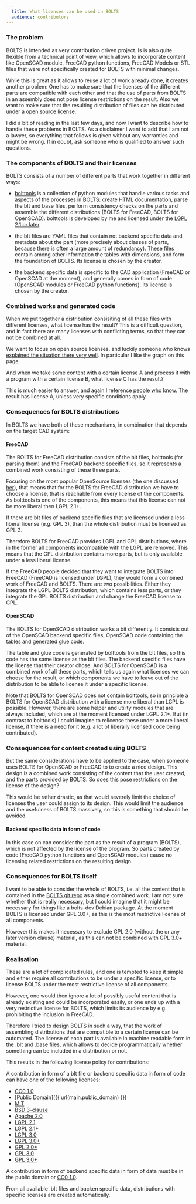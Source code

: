 ```yaml
---
  title: What licenses can be used in BOLTS
  audience: contributors
---
```



### The problem

BOLTS is intended as very contribution driven project. Is is also quite flexible from a technical point of view, which allows to incorporate content like OpenSCAD module, FreeCAD python functions, FreeCAD Models or STL files that were not specifically created for BOLTS with minimal changes.

While this is great as it allows to reuse a lot of work already done, it creates another problem: One has to make sure that the licenses of the different parts are compatible with each other and that the use of parts from BOLTS in an assembly does not pose license restrictions on the result. Also we want to make sure that the resulting distribution of files can be distributed under a open source license.

I did a bit of reading in the last few days, and now I want to describe how to handle these problems in BOLTS. As a disclaimer I want to add that I am not a lawyer, so everything that follows is given without any warranties and might be wrong. If in doubt, ask someone who is qualified to answer such questions.

### The components of BOLTS and their licenses

BOLTS consists of a number of different parts that work together in different ways:

* [bolttools](https://github.com/jreinhardt/bolttools) is a collection of python modules that handle various tasks and aspects of the processes in BOLTS: create HTML documentation, parse the blt and base files, perform consistency checks on the parts and assemble the different distributions (BOLTS for FreeCAD, BOLTS for OpenSCAD). bolttools is developed by me and licensed under the [LGPL 2.1 or later](http://www.gnu.org/licenses/old-licenses/lgpl-2.1).

* the blt files are YAML files that contain not backend specific data and metadata about the part (more precisely about classes of parts, because there is often a large amount of redundancy). These files contain among other information the tables with dimensions, and form the foundation of BOLTS. Its license is chosen by the creator.

* the backend specific data is specific to the CAD application (FreeCAD or OpenSCAD at the moment), and generally comes in form of code (OpenSCAD modules or FreeCAD python functions). Its license is chosen by the creator.

### Combined works and generated code

When we put together a distribution consisiting of all these files with different licenses, what license has the result? This is a difficult question, and in fact there are many licenses with conflicting terms, so that they can not be combined at all.

We want to focus on open source licenses, and luckily someone who knows [explained the situation there very well](http://www.dwheeler.com/essays/floss-license-slide.html). In particular I like the graph on this page.

And when we take some content with a certain license A and process it with a program with a certain license B, what license C has the result?

This is much easier to answer, and again I reference [people who know](http://www.gnu.org/licenses/gpl-faq.html#GPLOutput). The result has license A, unless very specific conditions apply.

### Consequences for BOLTS distributions

In BOLTS we have both of these mechanisms, in combination that depends on the target CAD system:

#### FreeCAD

The BOLTS for FreeCAD distribution consists of the blt files, bolttools (for parsing them) and the FreeCAD backend specific files, so it represents a combined work consisting of these three parts.

Focusing on the most popular OpenSource licenses (the one discussed [her](http://www.dwheeler.com/essays/floss-license-slide.html)), that means that for the BOLTS for FreeCAD distribution we have to choose a license, that is reachable from every license of the components. As bolttools is one of the components, this means that this license can not be more liberal then LGPL 2.1+.

If there are blt files of backend specific files that are licensed under a less liberal license (e.g. GPL 3), than the whole distribution must be licensed as GPL 3.

Therefore BOLTS for FreeCAD provides LGPL and GPL distributions, where in the former all components incompatible with the LGPL are removed. This means that the GPL distribution contains more parts, but is only available under a less liberal license.

If the FreeCAD people decided that they want to integrate BOLTS into FreeCAD (FreeCAD is licensed under LGPL), they would form a combined work of FreeCAD and BOLTS. There are two possibilities. Either they integrate the LGPL BOLTS distribution, which contains less parts, or they integrate the GPL BOLTS distribution and change the FreeCAD license to GPL.

#### OpenSCAD

The BOLTS for OpenSCAD distribution works a bit differently. It consists out of the OpenSCAD backend specific files, OpenSCAD code containing the tables and generated glue code.

The table and glue code is generated by bolttools from the blt files, so this code has the same license as the blt files. The backend specific files have the license that their creator chose. And BOLTS for OpenSCAD is a combined work of all these parts, which tells us again what licenses we can choose for the result, or which components we have to leave out of the distribution to be able to license it under a specific license.

Note that BOLTS for OpenSCAD does not contain bolttools, so in principle a BOLTS for OpenSCAD distribution with a license more liberal than LGPL is possible. However, there are some helper and utility modules that are always included, which are at the moment licensed under LGPL 2.1+. But (in contrast to bolttools) I could imagine to relicense these under a more liberal license, if there is a need for it (e.g. a lot of liberally licensed code being contributed).

### Consequences for content created using BOLTS

But the same considerations have to be applied to the case, when someone uses BOLTS for OpenSCAD or FreeCAD to to create a nice design. This design is a combined work consisting of the content that the user created, and the parts provided by BOLTS. So does this pose restrictions on the license of the design?

This would be rather drastic, as that would severely limit the choice of licenses the user could assign to its design. This would limit the audience and the usefulness of BOLTS massively, so this is something that should be avoided.

#### Backend specific data in form of code

In this case on can consider the part as the result of a program (BOLTS), which is not affected by the license of the program. So parts created by code (FreeCAD python functions and OpenSCAD modules) cause no licensing related restrictions on the resulting design.

### Consequences for BOLTS itself

I want to be able to consider the whole of BOLTS, i.e. all the content that is contained in the [BOLTS git repo](https://github.com/jreinhardt/BOLTS) as a single combined work. I am not sure whether that is really necessary, but I could imagine that it might be necessary for things like a bolts-dev Debian package. At the moment BOLTS is licensed under GPL 3.0+, as this is the most restrictive license of all components.

However this makes it necessary to exclude GPL 2.0 (without the or any later version clause) material, as this can not be combined with GPL 3.0+ material.

### Realisation

These are a lot of complicated rules, and one is tempted to keep it simple and either require all contributions to be under a specific license, or to license BOLTS under the most restrictive license of all components.

However, one would then ignore a lot of possibly useful content that is already existing and could be incorporated easily, or one ends up with a very restrictive license for BOLTS, which limits its audience by e.g. prohibiting the inclusion in FreeCAD.

Therefore I tried to design BOLTS in such a way, that the work of assembling distributions that are compatible to a certain license can be automated. The license of each part is available in machine readable form in the .blt and .base files, which allows to decide programmatically whether something can be included in a distribution or not.

This results in the following license policy for contributions:

A contribution in form of a blt file or backend specific data in form of code can have one of the following licenses:

* [CC0 1.0](http://creativecommons.org/publicdomain/zero/1.0/)
* [Public Domain]({{ url(main.public_domain) }})
* [MIT](http://opensource.org/licenses/MIT)
* [BSD 3-clause](http://opensource.org/licenses/BSD-3-Clause)
* [Apache 2.0](http://www.apache.org/licenses/LICENSE-2.0)
* [LGPL 2.1](http://www.gnu.org/licenses/old-licenses/lgpl-2.1)
* [LGPL 2.1+](http://www.gnu.org/licenses/old-licenses/lgpl-2.1)
* [LGPL 3.0](http://opensource.org/licenses/LGPL-3.0)
* [LGPL 3.0+](http://opensource.org/licenses/LGPL-3.0)
* [GPL 2.0+](http://www.gnu.org/licenses/old-licenses/gpl-2.0)
* [GPL 3.0](http://www.gnu.org/licenses/gpl-3.0)
* [GPL 3.0+](http://www.gnu.org/licenses/gpl-3.0)

A contribution in form of backend specific data in form of data must be in the public domain or [CC0 1.0](http://creativecommons.org/publicdomain/zero/1.0/).

From all available .blt files and backen specific data, distributions with specific licenses are created automatically.

